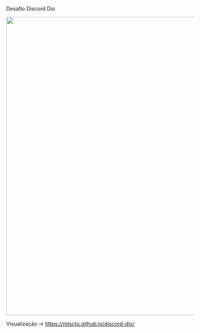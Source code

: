 Desafio Discord Dio

<p float="left">

 <img href="https://mtscto.github.io/discord-dio/" target="_blank" src="https://user-images.githubusercontent.com/139078776/266757768-97dac969-cae1-42c2-b2f0-7539fcea9390.png" width="800" />

<p/>
  
Visualização -> https://mtscto.github.io/discord-dio/
